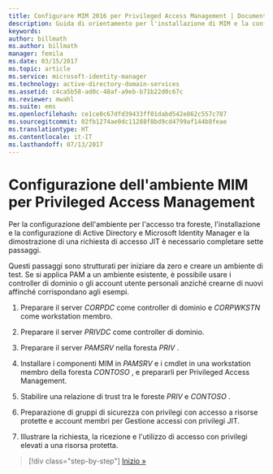 ```yaml
---
title: Configurare MIM 2016 per Privileged Access Management | Documentazione Microsoft
description: Guida di orientamento per l'installazione di MIM e la configurazione di quest'ultimo per Privileged Access Management.
keywords: 
author: billmath
ms.author: billmath
manager: femila
ms.date: 03/15/2017
ms.topic: article
ms.service: microsoft-identity-manager
ms.technology: active-directory-domain-services
ms.assetid: c4ca5b58-ad0c-48af-a9eb-b71b22d0c67c
ms.reviewer: mwahl
ms.suite: ems
ms.openlocfilehash: ce1ce0c67dfd39433ff01dabd542e862c557c787
ms.sourcegitcommit: 02fb1274ae0dc11288f8bd9cd4799af144b8feae
ms.translationtype: HT
ms.contentlocale: it-IT
ms.lasthandoff: 07/13/2017
---
```

# <a name="configure-the-mim-environment-for-privileged-access-management"></a>Configurazione dell'ambiente MIM per Privileged Access Management
Per la configurazione dell'ambiente per l'accesso tra foreste, l'installazione e la configurazione di Active Directory e Microsoft Identity Manager e la dimostrazione di una richiesta di accesso JIT è necessario completare sette passaggi.

Questi passaggi sono strutturati per iniziare da zero e creare un ambiente di test. Se si applica PAM a un ambiente esistente, è possibile usare i controller di dominio o gli account utente personali anziché crearne di nuovi affinché corrispondano agli esempi.

1.  Preparare il server *CORPDC* come controller di dominio e *CORPWKSTN* come workstation membro.

2.  Preparare il server *PRIVDC* come controller di dominio.

3.  Preparare il server *PAMSRV* nella foresta *PRIV* .

4.  Installare i componenti MIM in *PAMSRV* e i cmdlet in una workstation membro della foresta *CONTOSO* , e prepararli per Privileged Access Management.

5.  Stabilire una relazione di trust tra le foreste *PRIV* e *CONTOSO* .

6.  Preparazione di gruppi di sicurezza con privilegi con accesso a risorse protette e account membri per Gestione accessi con privilegi JIT.

7.  Illustrare la richiesta, la ricezione e l'utilizzo di accesso con privilegi elevati a una risorsa protetta.

>[!div class="step-by-step"]
[Inizio »](step-1-prepare-corp-domain.md)
